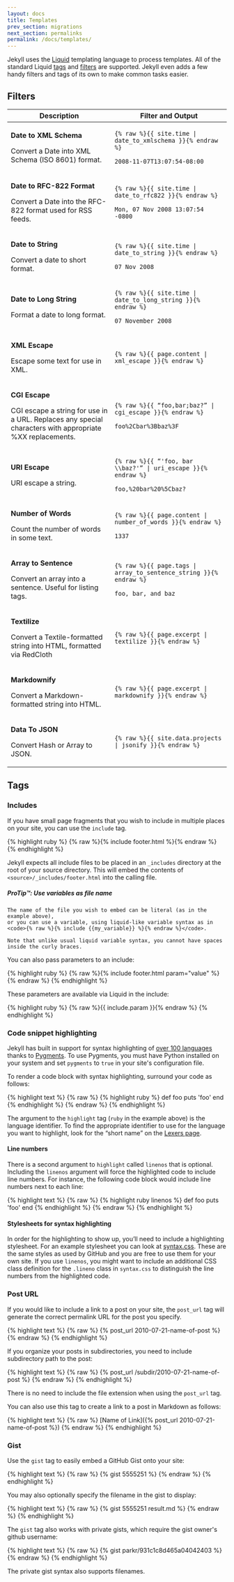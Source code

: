 ```yaml
---
layout: docs
title: Templates
prev_section: migrations
next_section: permalinks
permalink: /docs/templates/
---
```


Jekyll uses the [Liquid](http://wiki.shopify.com/Liquid) templating language to
process templates. All of the standard Liquid [tags](http://wiki.shopify.com/Logic) and
[filters](http://wiki.shopify.com/Filters) are
supported. Jekyll even adds a few handy filters and tags of its own to make
common tasks easier.

## Filters

<div class="mobile-side-scroller">
<table>
  <thead>
    <tr>
      <th>Description</th>
      <th><span class="filter">Filter</span> and <span class="output">Output</span></th>
    </tr>
  </thead>
  <tbody>
    <tr>
      <td>
        <p class='name'><strong>Date to XML Schema</strong></p>
        <p>Convert a Date into XML Schema (ISO 8601) format.</p>
      </td>
      <td class='align-center'>
        <p>
         <code class='filter'>{% raw %}{{ site.time | date_to_xmlschema }}{% endraw %}</code>
        </p>
        <p>
          <code class='output'>2008-11-07T13:07:54-08:00</code>
        </p>
      </td>
    </tr>
    <tr>
      <td>
        <p class='name'><strong>Date to RFC-822 Format</strong></p>
        <p>Convert a Date into the RFC-822 format used for RSS feeds.</p>
      </td>
      <td class='align-center'>
        <p>
         <code class='filter'>{% raw %}{{ site.time | date_to_rfc822 }}{% endraw %}</code>
        </p>
        <p>
          <code class='output'>Mon, 07 Nov 2008 13:07:54 -0800</code>
        </p>
      </td>
    </tr>
    <tr>
      <td>
        <p class='name'><strong>Date to String</strong></p>
        <p>Convert a date to short format.</p>
      </td>
      <td class='align-center'>
        <p>
         <code class='filter'>{% raw %}{{ site.time | date_to_string }}{% endraw %}</code>
        </p>
        <p>
          <code class='output'>07 Nov 2008</code>
        </p>
      </td>
    </tr>
    <tr>
      <td>
        <p class='name'><strong>Date to Long String</strong></p>
        <p>Format a date to long format.</p>
      </td>
      <td class='align-center'>
        <p>
         <code class='filter'>{% raw %}{{ site.time | date_to_long_string }}{% endraw %}</code>
        </p>
        <p>
          <code class='output'>07 November 2008</code>
        </p>
      </td>
    </tr>
    <tr>
      <td>
        <p class='name'><strong>XML Escape</strong></p>
        <p>Escape some text for use in XML.</p>
      </td>
      <td class='align-center'>
        <p>
         <code class='filter'>{% raw %}{{ page.content | xml_escape }}{% endraw %}</code>
        </p>
      </td>
    </tr>
    <tr>
      <td>
        <p class='name'><strong>CGI Escape</strong></p>
        <p>
          CGI escape a string for use in a URL. Replaces any special characters
          with appropriate %XX replacements.
        </p>
      </td>
      <td class='align-center'>
        <p>
         <code class='filter'>{% raw %}{{ “foo,bar;baz?” | cgi_escape }}{% endraw %}</code>
        </p>
        <p>
          <code class='output'>foo%2Cbar%3Bbaz%3F</code>
        </p>
      </td>
    </tr>
    <tr>
      <td>
        <p class='name'><strong>URI Escape</strong></p>
        <p>
          URI escape a string.
        </p>
      </td>
      <td class='align-center'>
        <p>
         <code class='filter'>{% raw %}{{ “'foo, bar \\baz?'” | uri_escape }}{% endraw %}</code>
        </p>
        <p>
          <code class='output'>foo,%20bar%20%5Cbaz?</code>
        </p>
      </td>
    </tr>
    <tr>
      <td>
        <p class='name'><strong>Number of Words</strong></p>
        <p>Count the number of words in some text.</p>
      </td>
      <td class='align-center'>
        <p>
         <code class='filter'>{% raw %}{{ page.content | number_of_words }}{% endraw %}</code>
        </p>
        <p>
          <code class='output'>1337</code>
        </p>
      </td>
    </tr>
    <tr>
      <td>
        <p class='name'><strong>Array to Sentence</strong></p>
        <p>Convert an array into a sentence. Useful for listing tags.</p>
      </td>
      <td class='align-center'>
        <p>
         <code class='filter'>{% raw %}{{ page.tags | array_to_sentence_string }}{% endraw %}</code>
        </p>
        <p>
          <code class='output'>foo, bar, and baz</code>
        </p>
      </td>
    </tr>
    <tr>
      <td>
        <p class='name'><strong>Textilize</strong></p>
        <p>Convert a Textile-formatted string into HTML, formatted via RedCloth</p>
      </td>
      <td class='align-center'>
        <p>
         <code class='filter'>{% raw %}{{ page.excerpt | textilize }}{% endraw %}</code>
        </p>
      </td>
    </tr>
    <tr>
      <td>
        <p class='name'><strong>Markdownify</strong></p>
        <p>Convert a Markdown-formatted string into HTML.</p>
      </td>
      <td class='align-center'>
        <p>
         <code class='filter'>{% raw %}{{ page.excerpt | markdownify }}{% endraw %}</code>
        </p>
      </td>
    </tr>
    <tr>
      <td>
        <p class='name'><strong>Data To JSON</strong></p>
        <p>Convert Hash or Array to JSON.</p>
      </td>
      <td class='align-center'>
        <p>
         <code class='filter'>{% raw %}{{ site.data.projects | jsonify }}{% endraw %}</code>
        </p>
      </td>
    </tr>
  </tbody>
</table>
</div>

## Tags

### Includes

If you have small page fragments that you wish to include in multiple places on
your site, you can use the `include` tag.

{% highlight ruby %}
{% raw %}{% include footer.html %}{% endraw %}
{% endhighlight %}

Jekyll expects all include files to be placed in an `_includes` directory at the
root of your source directory. This will embed the contents of
`<source>/_includes/footer.html` into the calling file.

<div class="note">
  <h5>ProTip™: Use variables as file name</h5>
  <p>

    The name of the file you wish to embed can be literal (as in the example above),
    or you can use a variable, using liquid-like variable syntax as in
    <code>{% raw %}{% include {{my_variable}} %}{% endraw %}</code>.

    Note that unlike usual liquid variable syntax, you cannot have spaces inside the curly braces.

  </p>
</div>

You can also pass parameters to an include:

{% highlight ruby %}
{% raw %}{% include footer.html param="value" %}{% endraw %}
{% endhighlight %}

These parameters are available via Liquid in the include:

{% highlight ruby %}
{% raw %}{{ include.param }}{% endraw %}
{% endhighlight %}

### Code snippet highlighting

Jekyll has built in support for syntax highlighting of [over 100
languages](http://pygments.org/languages/) thanks to
[Pygments](http://pygments.org/). To use Pygments, you must have Python installed on your
system and set `pygments` to `true` in your site's configuration file.

To render a code block with syntax highlighting, surround your code as follows:

{% highlight text %}
{% raw %}
{% highlight ruby %}
def foo
  puts 'foo'
end
{% endhighlight %}
{% endraw %}
{% endhighlight %}

The argument to the `highlight` tag (`ruby` in the example above) is the
language identifier. To find the appropriate identifier to use for the language
you want to highlight, look for the “short name” on the [Lexers
page](http://pygments.org/docs/lexers/).

#### Line numbers

There is a second argument to `highlight` called `linenos` that is optional.
Including the `linenos` argument will force the highlighted code to include line
numbers. For instance, the following code block would include line numbers next
to each line:

{% highlight text %}
{% raw %}
{% highlight ruby linenos %}
def foo
  puts 'foo'
end
{% endhighlight %}
{% endraw %}
{% endhighlight %}

#### Stylesheets for syntax highlighting

In order for the highlighting to show up, you’ll need to include a highlighting
stylesheet. For an example stylesheet you can look at
[syntax.css](http://github.com/mojombo/tpw/tree/master/css/syntax.css). These
are the same styles as used by GitHub and you are free to use them for your own
site. If you use `linenos`, you might want to include an additional CSS class
definition for the `.lineno` class in `syntax.css` to distinguish the line
numbers from the highlighted code.

### Post URL

If you would like to include a link to a post on your site, the `post_url` tag
will generate the correct permalink URL for the post you specify.

{% highlight text %}
{% raw %}
{% post_url 2010-07-21-name-of-post %}
{% endraw %}
{% endhighlight %}

If you organize your posts in subdirectories, you need to include subdirectory 
path to the post:

{% highlight text %}
{% raw %}
{% post_url /subdir/2010-07-21-name-of-post %}
{% endraw %}
{% endhighlight %}

There is no need to include the file extension when using the `post_url` tag.

You can also use this tag to create a link to a post in Markdown as follows:

{% highlight text %}
{% raw %}
[Name of Link]({% post_url 2010-07-21-name-of-post %})
{% endraw %}
{% endhighlight %}

### Gist

Use the `gist` tag to easily embed a GitHub Gist onto your site:

{% highlight text %}
{% raw %}
{% gist 5555251 %}
{% endraw %}
{% endhighlight %}

You may also optionally specify the filename in the gist to display:

{% highlight text %}
{% raw %}
{% gist 5555251 result.md %}
{% endraw %}
{% endhighlight %}

The `gist` tag also works with private gists, which require the gist owner's
github username:

{% highlight text %}
{% raw %}
{% gist parkr/931c1c8d465a04042403 %}
{% endraw %}
{% endhighlight %}

The private gist syntax also supports filenames.
